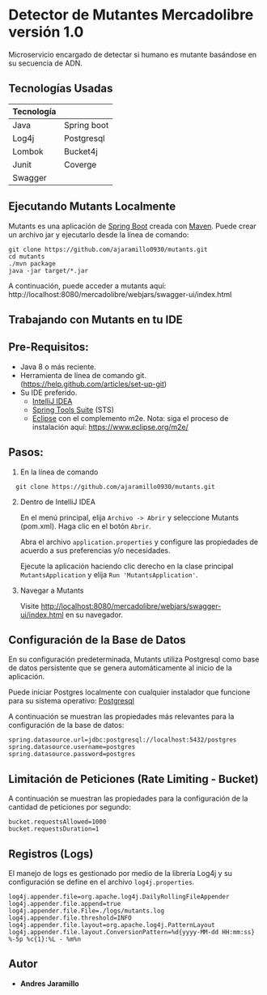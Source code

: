 # Detector de Mutantes Mercadolibre versión 1.0
Microservicio encargado de detectar si humano es mutante basándose en su secuencia de ADN.

## Tecnologías Usadas
| Tecnología | |
|------| ------| 
| Java | Spring boot
| Log4j | Postgresql
| Lombok | Bucket4j
| Junit |  Coverge
| Swagger |

## Ejecutando Mutants Localmente
Mutants es una aplicación de [Spring Boot](https://spring.io/guides/gs/spring-boot) creada con [Maven](https://spring.io/guides/gs/maven/). Puede crear un archivo jar y ejecutarlo desde la línea de comando:

```
git clone https://github.com/ajaramillo0930/mutants.git
cd mutants
./mvn package
java -jar target/*.jar
```

A continuación, puede acceder a mutants aquí: http://localhost:8080/mercadolibre/webjars/swagger-ui/index.html

## Trabajando con Mutants en tu IDE

## Pre-Requisitos:

* Java 8 o más reciente.
* Herramienta de línea de comando git.  (https://help.github.com/articles/set-up-git)
* Su IDE preferido.
    * [IntelliJ IDEA](https://www.jetbrains.com/es-es/idea/)
    * [Spring Tools Suite](https://spring.io/tools) (STS)
    * [Eclipse](https://www.eclipse.org/downloads/) con el complemento m2e. Nota: siga el proceso de instalación aquí: https://www.eclipse.org/m2e/

## Pasos:
1) En la línea de comando
  ```
    git clone https://github.com/ajaramillo0930/mutants.git
 ```
2) Dentro de IntelliJ IDEA

     En el menú principal, elija `Archivo -> Abrir` y seleccione Mutants (pom.xml). Haga clic en el botón `Abrir`.
	 
     Abra el archivo `application.properties` y configure las propiedades de acuerdo a sus preferencias y/o necesidades.
     
     Ejecute la aplicación haciendo clic derecho en la clase principal `MutantsApplication` y elija `Run 'MutantsApplication'`.
    
3) Navegar a Mutants

     Visite [http://localhost:8080/mercadolibre/webjars/swagger-ui/index.html](http://localhost:8080/mercadolibre/webjars/swagger-ui/index.html) en su navegador.

## Configuración de la Base de Datos
En su configuración predeterminada, Mutants utiliza Postgresql como base de datos persistente que se genera automáticamente al inicio de la aplicación.

Puede iniciar Postgres localmente con cualquier instalador que funcione para su sistema operativo: [Postgresql](https://www.postgresql.org/download/)

A continuación se muestran las propiedades más relevantes para la configuración de la base de datos:

```
spring.datasource.url=jdbc:postgresql://localhost:5432/postgres
spring.datasource.username=postgres
spring.datasource.password=postgres
```
## Limitación de Peticiones (Rate Limiting - Bucket)
A continuación se muestran las propiedades para la configuración de la cantidad de peticiones por segundo:
```
bucket.requestsAllowed=1000
bucket.requestsDuration=1
```

## Registros (Logs)
El manejo de logs es gestionado por medio de la librería Log4j y su configuración se define en el archivo `log4j.properties`.
```
log4j.appender.file=org.apache.log4j.DailyRollingFileAppender
log4j.appender.file.append=true
log4j.appender.file.File=./logs/mutants.log
log4j.appender.file.threshold=INFO
log4j.appender.file.layout=org.apache.log4j.PatternLayout
log4j.appender.file.layout.ConversionPattern=%d{yyyy-MM-dd HH:mm:ss} %-5p %c{1}:%L - %m%n
```

## Autor
* **Andres Jaramillo**